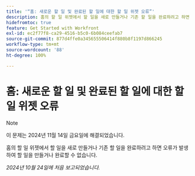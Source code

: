 ```yaml
---
title: '“홈: 새로운 할 일 및 완료된 할 일에 대한 할 일 위젯 오류”'
description: 홈의 할 일 위젯에서 할 일을 새로 만들거나 기존 할 일을 완료하려고 하면 오류가 발생하여 할 일을 만들거나 완료할 수 없습니다.
hidefromtoc: true
feature: Get Started with Workfront
exl-id: ec2f77f8-ca29-4516-b5c0-6b084ceefab7
source-git-commit: 877d4ffe0a345655506414f880b8f1197d866245
workflow-type: tm+mt
source-wordcount: '88'
ht-degree: 100%

---
```


# 홈: 새로운 할 일 및 완료된 할 일에 대한 할 일 위젯 오류

>[!NOTE]
>
>이 문제는 2024년 11월 14일 금요일에 해결되었습니다.

홈의 할 일 위젯에서 할 일을 새로 만들거나 기존 할 일을 완료하려고 하면 오류가 발생하여 할 일을 만들거나 완료할 수 없습니다.

_2024년 10월 24일에 처음 보고되었습니다._
